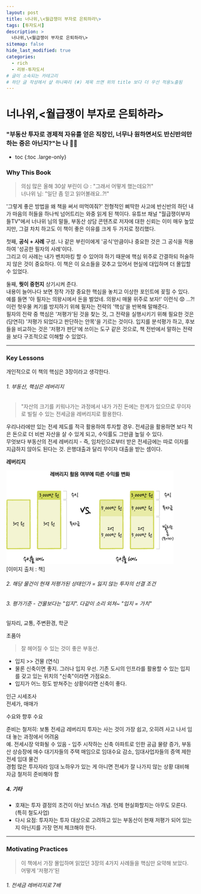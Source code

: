 ```yaml
---
layout: post
title: 너나위,\<월급쟁이 부자로 은퇴하라\> 
tags: [투자도서]
description: >
  너나위,\<월급쟁이 부자로 은퇴하라\> 
sitemap: false
hide_last_modified: true
categories:
  - rich
  - 리뷰-투자도서
# 글이 소속되는 카테고리  
# 하단 글 작성에서 샾 하나짜리 (#) 제목 쓰면 위의 title 보다 더 우선 적용노출됨  
---
```


# 너나위,\<월급쟁이 부자로 은퇴하라\>  

### "부동산 투자로 경제적 자유를 얻은 직장인, 너무나 원하면서도 반신반의만 하는 중은 아닌지?"는 나 🤚🏼

* toc
{:toc .large-only}

### Why This Book
> 의심 많은 올해 30살 부린이 😑 : "그래서 어떻게 했는데요?!"  
> 너나위 님: "일단 좀 믿고 읽어볼래요..?!"

'그렇게 좋은 방법을 왜 책을 써서 떠먹여줘?' 전형적인 삐딱한 사고에 반신반의 하던 내가 마음의 허들을 하나씩 넘어트리는 와중 읽게 된 책이다. 유튜브 채널 "월급쟁이부자들TV"에서 너나위 님의 말들, 부동산 상담 콘텐츠로 저자에 대한 신뢰는 이미 매우 높았지만, 그걸 차치 하고도 이 책이 좋은 이유를 크게 두 가지로 정리했다.  

첫째, **공식 + 사례** 구성.
나 같은 부린이에게 '공식'만큼이나 중요한 것은 그 공식을 적용하여 '성공한 필자의 사례'이다.  
그리고 이 사례는 내가 벤치마킹 할 수 있어야 하기 때문에 핵심 위주로 간결하되 허술하지 않은 것이 중요하다. 이 책은 이 요소들을 갖추고 있어서 현실에 대입하며 더 몰입할 수 있었다.  

둘째, **뭣이 중헌지** 상기시켜 준다.  
내용이 늘어나다 보면 정작 가장 중요한 핵심을 놓치고 이상한 포인트에 꽂힐 수 있다. 예를 들면 '아 필자는 의왕시에서 돈을 벌었네. 의왕시 매물 위주로 보자!' 이런식 😟 ...?!  이런 헛우물 켜기를 방지하기 위헤 필자는 전략의 '핵심'을 반복해 말해준다.  
필자의 전략 중 핵심은 '저평가'된 것을 찾는 것, 그 전략을 실행시키기 위해 필요한 것은 (당연히) '저평가 되었다고 판단하는 안목'을 기르는 것이다. 입지를 분석평가 하고, 후보들을 비교하는 것은 '저평가 판단'에 쓰이는 도구 같은 것으로, 책 전반에서 말하는 전략을 보다 구조적으로 이해할 수 있었다.  

---

### Key Lessons  
개인적으로 이 책의 핵심은 3장이라고 생각한다.


###### 1. 부동산, 핵심은 레버리지  
> "자산의 크기를 키워나가는 과정에서 내가 가진 돈에는 한계가 있으므로 무이자로 빌릴 수 있는 전세금을 레버리지로 활용한다. 

우리나라에만 있는 전세 제도를 적극 활용하여 투자할 경우. 전세금을 활용하면 보다 적은 돈으로 더 비싼 자산을 살 수 있게 되고, 수익률도 그만큼 높일 수 있다.  
무엇보다 부동산의 전세 레버리지 - 즉, 임차인으로부터 받은 전세금에는 따로 이자를 지급하지 않아도 된다는 것. 은행대출과 달리 무이자 대출을 받는 셈이다.  

**레버리지**

<div class="main_center">
    <div>
      <img src= "/assets/img/wolbu-01.jpeg" style="width: auto; height: 250px;"> 
      <figcaption>[이미지 출처 : 책]</figcaption>
    </div>
</div>


###### 2. 해당 물건이 현재 저평가된 상태인가 = 잃지 않는 투자의 선결 조건  



###### 3. 평가기준 - 건물보다는 "입지". 다같이 소리 외쳐~ "입지 = 가치"  

일자리, 교통, 주변환경, 학군  

초품아 

> 잘 헤어질 수 있는 것이 좋은 부동산.  

* 입지 >> 건물 (연식) 
* 물론 신축이면 좋지. 그러나 입지 우선. 기존 도시의 인프라를 활용할 수 있는 입지를 갖고 있는 위치의 "신축"이라면 가점요소. 
* 입지가 어느 정도 받쳐주는 상황이라면 신축이 좋다.  

인근 시세조사  
전세가, 매매가  

수요와 향후 수요  

준비는 철저히: 보통 전세금 레버리지 투자는 사는 것이 가장 쉽고, 오히려 사고 나서 임대 놓는 과정에서 어려움  
예. 전세시장 악화될 수 있음 - 입주 시작하는 신축 아파트로 인한 공급 물량 증가, 부동산 상승장에 매수 대기자들의 주택 매임으로 임대수요 감소, 임대사업자들의 증액 제한 전세 임대 물건   
경험 많은 투자자라 임대 노하우가 있는 게 아니면 전세가 잘 나가지 않는 상황 대비해 자금 철저히 준비해야 함  

##### 4. 기타  
- 호재는 투자 결정의 조건이 아닌 보너스 개념. 언제 현실화할지는 아무도 모른다. (특히 철도사업)  
- 다시 요점: 투자자는 투자 대상으로 고려하고 있는 부동산이 현재 저평가 되어 있는지 아닌지를 가장 먼저 체크해야 한다. 

---

### Motivating Practices
> 이 책에서 가장 몰입하며 읽었던 3장의 4가지 사례들을 핵심만 요약해 보았다.  
> 어떻게 '저평가'된

###### 1. 전세금 레버리지로 7배